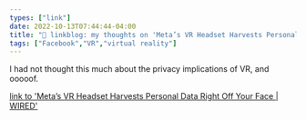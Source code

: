 ```yaml
---
types: ["link"]
date: 2022-10-13T07:44:44-04:00
title: "🔗 linkblog: my thoughts on 'Meta’s VR Headset Harvests Personal Data Right Off Your Face | WIRED'"
tags: ["Facebook","VR","virtual reality"]
---
```

I had not thought this much about the privacy implications of VR, and ooooof. 
 

[link to 'Meta’s VR Headset Harvests Personal Data Right Off Your Face | WIRED'](https://www.wired.com/story/metas-vr-headset-quest-pro-personal-data-face/)
